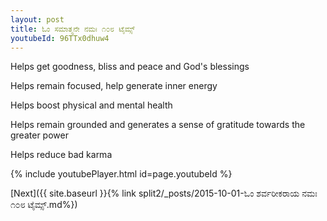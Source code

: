 ```yaml
---
layout: post
title: ಓಂ ಸಮಾತ್ಮನೇ ನಮಃ ೧೦೮ ಟೈಮ್ಸ್
youtubeId: 96TTx0dhuw4
---
```

 
 
Helps get goodness, bliss and peace and God's blessings
 
Helps remain focused, help generate inner energy 
 
Helps boost physical and mental health 
 
Helps remain grounded and generates a sense of gratitude towards the greater power 
 
Helps reduce bad karma
 
 
 
 


{% include youtubePlayer.html id=page.youtubeId %}
 
[Next]({{ site.baseurl }}{% link  split2/_posts/2015-10-01-ಓಂ ಶರ್ವರೀಕರಾಯ ನಮಃ ೧೦೮ ಟೈಮ್ಸ್.md%})
 
